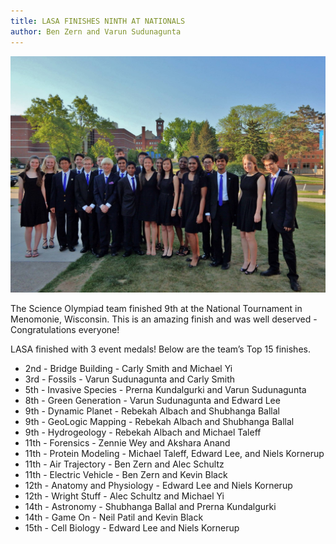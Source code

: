 ```yaml
---
title: LASA FINISHES NINTH AT NATIONALS
author: Ben Zern and Varun Sudunagunta
---
```

![](assets/img/team_2016.jpg)

The Science Olympiad team finished 9th at the National Tournament in Menomonie, Wisconsin. This is an amazing finish and was well deserved -  Congratulations everyone!

LASA finished with 3 event medals! Below are the team’s Top 15 finishes.

* 2nd - Bridge Building - Carly Smith and Michael Yi
* 3rd - Fossils - Varun Sudunagunta and Carly Smith
* 5th - Invasive Species - Prerna Kundalgurki and Varun Sudunagunta
* 8th - Green Generation - Varun Sudunagunta and Edward Lee
* 9th - Dynamic Planet - Rebekah Albach and Shubhanga Ballal
* 9th - GeoLogic Mapping - Rebekah Albach and Shubhanga Ballal
* 9th - Hydrogeology - Rebekah Albach and Michael Taleff
* 11th - Forensics - Zennie Wey and Akshara Anand
* 11th - Protein Modeling - Michael Taleff, Edward Lee, and Niels Kornerup
* 11th - Air Trajectory - Ben Zern and Alec Schultz
* 11th - Electric Vehicle - Ben Zern and Kevin Black
* 12th - Anatomy and Physiology - Edward Lee and Niels Kornerup
* 12th - Wright Stuff - Alec Schultz and Michael Yi
* 14th - Astronomy - Shubhanga Ballal and Prerna Kundalgurki
* 14th - Game On - Neil Patil and Kevin Black
* 15th - Cell Biology - Edward Lee and Niels Kornerup
